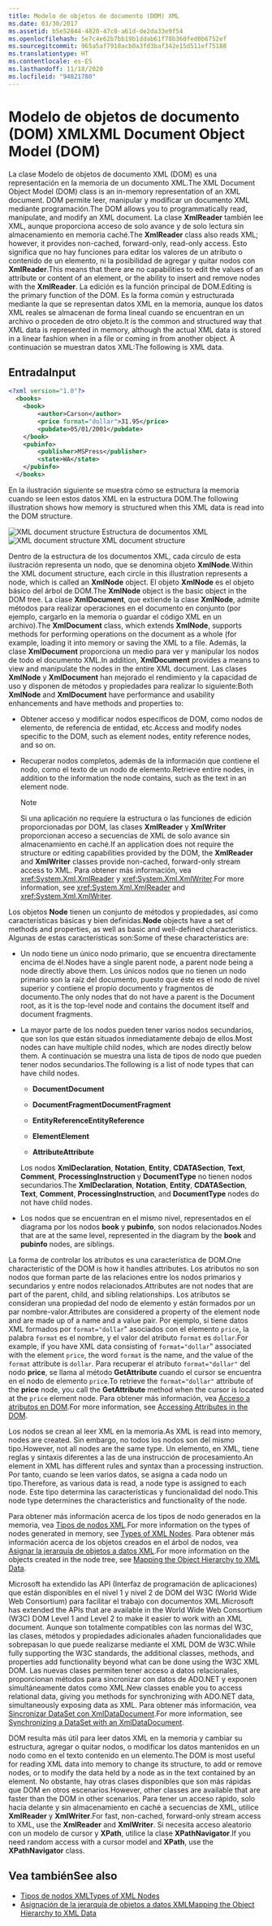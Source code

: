 ```yaml
---
title: Modelo de objetos de documento (DOM) XML
ms.date: 03/30/2017
ms.assetid: b5e52844-4820-47c0-a61d-de2da33e9f54
ms.openlocfilehash: 5e7c4e62b7bb19b1ddab61f78b360fed0b6752ef
ms.sourcegitcommit: 965a5af7918acb0a3fd3baf342e15d511ef75188
ms.translationtype: HT
ms.contentlocale: es-ES
ms.lasthandoff: 11/18/2020
ms.locfileid: "94821780"
---
```

# <a name="xml-document-object-model-dom"></a><span data-ttu-id="d8ccb-102">Modelo de objetos de documento (DOM) XML</span><span class="sxs-lookup"><span data-stu-id="d8ccb-102">XML Document Object Model (DOM)</span></span>

<span data-ttu-id="d8ccb-103">La clase Modelo de objetos de documento XML (DOM) es una representación en la memoria de un documento XML.</span><span class="sxs-lookup"><span data-stu-id="d8ccb-103">The XML Document Object Model (DOM) class is an in-memory representation of an XML document.</span></span> <span data-ttu-id="d8ccb-104">DOM permite leer, manipular y modificar un documento XML mediante programación.</span><span class="sxs-lookup"><span data-stu-id="d8ccb-104">The DOM allows you to programmatically read, manipulate, and modify an XML document.</span></span> <span data-ttu-id="d8ccb-105">La clase **XmlReader** también lee XML, aunque proporciona acceso de solo avance y de solo lectura sin almacenamiento en memoria caché.</span><span class="sxs-lookup"><span data-stu-id="d8ccb-105">The **XmlReader** class also reads XML; however, it provides non-cached, forward-only, read-only access.</span></span> <span data-ttu-id="d8ccb-106">Esto significa que no hay funciones para editar los valores de un atributo o contenido de un elemento, ni la posibilidad de agregar y quitar nodos con **XmlReader**.</span><span class="sxs-lookup"><span data-stu-id="d8ccb-106">This means that there are no capabilities to edit the values of an attribute or content of an element, or the ability to insert and remove nodes with the **XmlReader**.</span></span> <span data-ttu-id="d8ccb-107">La edición es la función principal de DOM.</span><span class="sxs-lookup"><span data-stu-id="d8ccb-107">Editing is the primary function of the DOM.</span></span> <span data-ttu-id="d8ccb-108">Es la forma común y estructurada mediante la que se representan datos XML en la memoria, aunque los datos XML reales se almacenan de forma lineal cuando se encuentran en un archivo o proceden de otro objeto.</span><span class="sxs-lookup"><span data-stu-id="d8ccb-108">It is the common and structured way that XML data is represented in memory, although the actual XML data is stored in a linear fashion when in a file or coming in from another object.</span></span> <span data-ttu-id="d8ccb-109">A continuación se muestran datos XML:</span><span class="sxs-lookup"><span data-stu-id="d8ccb-109">The following is XML data.</span></span>

## <a name="input"></a><span data-ttu-id="d8ccb-110">Entrada</span><span class="sxs-lookup"><span data-stu-id="d8ccb-110">Input</span></span>

```xml
<?xml version="1.0"?>
  <books>
    <book>
        <author>Carson</author>
        <price format="dollar">31.95</price>
        <pubdate>05/01/2001</pubdate>
    </book>
    <pubinfo>
        <publisher>MSPress</publisher>
        <state>WA</state>
    </pubinfo>
  </books>
```

<span data-ttu-id="d8ccb-111">En la ilustración siguiente se muestra cómo se estructura la memoria cuando se leen estos datos XML en la estructura DOM.</span><span class="sxs-lookup"><span data-stu-id="d8ccb-111">The following illustration shows how memory is structured when this XML data is read into the DOM structure.</span></span>

<span data-ttu-id="d8ccb-112">![XML document structure](media/xml-to-domtree.gif "XML_To_DOMTree") Estructura de documentos XML</span><span class="sxs-lookup"><span data-stu-id="d8ccb-112">![XML document structure](media/xml-to-domtree.gif "XML_To_DOMTree") XML document structure</span></span>

<span data-ttu-id="d8ccb-113">Dentro de la estructura de los documentos XML, cada círculo de esta ilustración representa un nodo, que se denomina objeto **XmlNode**.</span><span class="sxs-lookup"><span data-stu-id="d8ccb-113">Within the XML document structure, each circle in this illustration represents a node, which is called an **XmlNode** object.</span></span> <span data-ttu-id="d8ccb-114">El objeto **XmlNode** es el objeto básico del árbol de DOM.</span><span class="sxs-lookup"><span data-stu-id="d8ccb-114">The **XmlNode** object is the basic object in the DOM tree.</span></span> <span data-ttu-id="d8ccb-115">La clase **XmlDocument**, que extiende la clase **XmlNode**, admite métodos para realizar operaciones en el documento en conjunto (por ejemplo, cargarlo en la memoria o guardar el código XML en un archivo).</span><span class="sxs-lookup"><span data-stu-id="d8ccb-115">The **XmlDocument** class, which extends **XmlNode**, supports methods for performing operations on the document as a whole (for example, loading it into memory or saving the XML to a file.</span></span> <span data-ttu-id="d8ccb-116">Además, la clase **XmlDocument** proporciona un medio para ver y manipular los nodos de todo el documento XML.</span><span class="sxs-lookup"><span data-stu-id="d8ccb-116">In addition, **XmlDocument** provides a means to view and manipulate the nodes in the entire XML document.</span></span> <span data-ttu-id="d8ccb-117">Las clases **XmlNode** y **XmlDocument** han mejorado el rendimiento y la capacidad de uso y disponen de métodos y propiedades para realizar lo siguiente:</span><span class="sxs-lookup"><span data-stu-id="d8ccb-117">Both **XmlNode** and **XmlDocument** have performance and usability enhancements and have methods and properties to:</span></span>

- <span data-ttu-id="d8ccb-118">Obtener acceso y modificar nodos específicos de DOM, como nodos de elemento, de referencia de entidad, etc.</span><span class="sxs-lookup"><span data-stu-id="d8ccb-118">Access and modify nodes specific to the DOM, such as element nodes, entity reference nodes, and so on.</span></span>

- <span data-ttu-id="d8ccb-119">Recuperar nodos completos, además de la información que contiene el nodo, como el texto de un nodo de elemento.</span><span class="sxs-lookup"><span data-stu-id="d8ccb-119">Retrieve entire nodes, in addition to the information the node contains, such as the text in an element node.</span></span>

  > [!NOTE]
  > <span data-ttu-id="d8ccb-120">Si una aplicación no requiere la estructura o las funciones de edición proporcionadas por DOM, las clases **XmlReader** y **XmlWriter** proporcionan acceso a secuencias de XML de solo avance sin almacenamiento en caché.</span><span class="sxs-lookup"><span data-stu-id="d8ccb-120">If an application does not require the structure or editing capabilities provided by the DOM, the **XmlReader** and **XmlWriter** classes provide non-cached, forward-only stream access to XML.</span></span> <span data-ttu-id="d8ccb-121">Para obtener más información, vea <xref:System.Xml.XmlReader> y <xref:System.Xml.XmlWriter>.</span><span class="sxs-lookup"><span data-stu-id="d8ccb-121">For more information, see <xref:System.Xml.XmlReader> and <xref:System.Xml.XmlWriter>.</span></span>

<span data-ttu-id="d8ccb-122">Los objetos **Node** tienen un conjunto de métodos y propiedades, así como características básicas y bien definidas.</span><span class="sxs-lookup"><span data-stu-id="d8ccb-122">**Node** objects have a set of methods and properties, as well as basic and well-defined characteristics.</span></span> <span data-ttu-id="d8ccb-123">Algunas de estas características son:</span><span class="sxs-lookup"><span data-stu-id="d8ccb-123">Some of these characteristics are:</span></span>

- <span data-ttu-id="d8ccb-124">Un nodo tiene un único nodo primario, que se encuentra directamente encima de él.</span><span class="sxs-lookup"><span data-stu-id="d8ccb-124">Nodes have a single parent node, a parent node being a node directly above them.</span></span> <span data-ttu-id="d8ccb-125">Los únicos nodos que no tienen un nodo primario son la raíz del documento, puesto que éste es el nodo de nivel superior y contiene el propio documento y fragmentos de documento.</span><span class="sxs-lookup"><span data-stu-id="d8ccb-125">The only nodes that do not have a parent is the Document root, as it is the top-level node and contains the document itself and document fragments.</span></span>

- <span data-ttu-id="d8ccb-126">La mayor parte de los nodos pueden tener varios nodos secundarios, que son los que están situados inmediatamente debajo de ellos.</span><span class="sxs-lookup"><span data-stu-id="d8ccb-126">Most nodes can have multiple child nodes, which are nodes directly below them.</span></span> <span data-ttu-id="d8ccb-127">A continuación se muestra una lista de tipos de nodo que pueden tener nodos secundarios.</span><span class="sxs-lookup"><span data-stu-id="d8ccb-127">The following is a list of node types that can have child nodes.</span></span>

  - <span data-ttu-id="d8ccb-128">**Document**</span><span class="sxs-lookup"><span data-stu-id="d8ccb-128">**Document**</span></span>

  - <span data-ttu-id="d8ccb-129">**DocumentFragment**</span><span class="sxs-lookup"><span data-stu-id="d8ccb-129">**DocumentFragment**</span></span>

  - <span data-ttu-id="d8ccb-130">**EntityReference**</span><span class="sxs-lookup"><span data-stu-id="d8ccb-130">**EntityReference**</span></span>

  - <span data-ttu-id="d8ccb-131">**Element**</span><span class="sxs-lookup"><span data-stu-id="d8ccb-131">**Element**</span></span>

  - <span data-ttu-id="d8ccb-132">**Attribute**</span><span class="sxs-lookup"><span data-stu-id="d8ccb-132">**Attribute**</span></span>

  <span data-ttu-id="d8ccb-133">Los nodos **XmlDeclaration**, **Notation**, **Entity**, **CDATASection**, **Text**, **Comment**, **ProcessingInstruction** y **DocumentType** no tienen nodos secundarios.</span><span class="sxs-lookup"><span data-stu-id="d8ccb-133">The **XmlDeclaration**, **Notation**, **Entity**, **CDATASection**, **Text**, **Comment**, **ProcessingInstruction**, and **DocumentType** nodes do not have child nodes.</span></span>

- <span data-ttu-id="d8ccb-134">Los nodos que se encuentran en el mismo nivel, representados en el diagrama por los nodos **book** y **pubinfo**, son nodos relacionados.</span><span class="sxs-lookup"><span data-stu-id="d8ccb-134">Nodes that are at the same level, represented in the diagram by the **book** and **pubinfo** nodes, are siblings.</span></span>

<span data-ttu-id="d8ccb-135">La forma de controlar los atributos es una característica de DOM.</span><span class="sxs-lookup"><span data-stu-id="d8ccb-135">One characteristic of the DOM is how it handles attributes.</span></span> <span data-ttu-id="d8ccb-136">Los atributos no son nodos que forman parte de las relaciones entre los nodos primarios y secundarios y entre nodos relacionados.</span><span class="sxs-lookup"><span data-stu-id="d8ccb-136">Attributes are not nodes that are part of the parent, child, and sibling relationships.</span></span> <span data-ttu-id="d8ccb-137">Los atributos se consideran una propiedad del nodo de elemento y están formados por un par nombre-valor.</span><span class="sxs-lookup"><span data-stu-id="d8ccb-137">Attributes are considered a property of the element node and are made up of a name and a value pair.</span></span> <span data-ttu-id="d8ccb-138">Por ejemplo, si tiene datos XML formados por `format="dollar`" asociados con el elemento `price`, la palabra `format` es el nombre, y el valor del atributo `format` es `dollar`.</span><span class="sxs-lookup"><span data-stu-id="d8ccb-138">For example, if you have XML data consisting of `format="dollar`" associated with the element `price`, the word `format` is the name, and the value of the `format` attribute is `dollar`.</span></span> <span data-ttu-id="d8ccb-139">Para recuperar el atributo `format="dollar"` del nodo **price**, se llama al método **GetAttribute** cuando el cursor se encuentra en el nodo de elemento `price`.</span><span class="sxs-lookup"><span data-stu-id="d8ccb-139">To retrieve the `format="dollar"` attribute of the **price** node, you call the **GetAttribute** method when the cursor is located at the `price` element node.</span></span> <span data-ttu-id="d8ccb-140">Para obtener más información, vea [Acceso a atributos en DOM](accessing-attributes-in-the-dom.md).</span><span class="sxs-lookup"><span data-stu-id="d8ccb-140">For more information, see [Accessing Attributes in the DOM](accessing-attributes-in-the-dom.md).</span></span>

<span data-ttu-id="d8ccb-141">Los nodos se crean al leer XML en la memoria.</span><span class="sxs-lookup"><span data-stu-id="d8ccb-141">As XML is read into memory, nodes are created.</span></span> <span data-ttu-id="d8ccb-142">Sin embargo, no todos los nodos son del mismo tipo.</span><span class="sxs-lookup"><span data-stu-id="d8ccb-142">However, not all nodes are the same type.</span></span> <span data-ttu-id="d8ccb-143">Un elemento, en XML, tiene reglas y sintaxis diferentes a las de una instrucción de procesamiento.</span><span class="sxs-lookup"><span data-stu-id="d8ccb-143">An element in XML has different rules and syntax than a processing instruction.</span></span> <span data-ttu-id="d8ccb-144">Por tanto, cuando se leen varios datos, se asigna a cada nodo un tipo.</span><span class="sxs-lookup"><span data-stu-id="d8ccb-144">Therefore, as various data is read, a node type is assigned to each node.</span></span> <span data-ttu-id="d8ccb-145">Este tipo determina las características y funcionalidad del nodo.</span><span class="sxs-lookup"><span data-stu-id="d8ccb-145">This node type determines the characteristics and functionality of the node.</span></span>

<span data-ttu-id="d8ccb-146">Para obtener más información acerca de los tipos de nodo generados en la memoria, vea [Tipos de nodos XML](types-of-xml-nodes.md).</span><span class="sxs-lookup"><span data-stu-id="d8ccb-146">For more information on the types of nodes generated in memory, see [Types of XML Nodes](types-of-xml-nodes.md).</span></span> <span data-ttu-id="d8ccb-147">Para obtener más información acerca de los objetos creados en el árbol de nodos, vea [Asignar la jerarquía de objetos a datos XML](mapping-the-object-hierarchy-to-xml-data.md).</span><span class="sxs-lookup"><span data-stu-id="d8ccb-147">For more information on the objects created in the node tree, see [Mapping the Object Hierarchy to XML Data](mapping-the-object-hierarchy-to-xml-data.md).</span></span>

<span data-ttu-id="d8ccb-148">Microsoft ha extendido las API (Interfaz de programación de aplicaciones) que están disponibles en el nivel 1 y nivel 2 de DOM del W3C (World Wide Web Consortium) para facilitar el trabajo con documentos XML.</span><span class="sxs-lookup"><span data-stu-id="d8ccb-148">Microsoft has extended the APIs that are available in the World Wide Web Consortium (W3C) DOM Level 1 and Level 2 to make it easier to work with an XML document.</span></span> <span data-ttu-id="d8ccb-149">Aunque son totalmente compatibles con las normas del W3C, las clases, métodos y propiedades adicionales añaden funcionalidades que sobrepasan lo que puede realizarse mediante el XML DOM de W3C.</span><span class="sxs-lookup"><span data-stu-id="d8ccb-149">While fully supporting the W3C standards, the additional classes, methods, and properties add functionality beyond what can be done using the W3C XML DOM.</span></span> <span data-ttu-id="d8ccb-150">Las nuevas clases permiten tener acceso a datos relacionales, proporcionan métodos para sincronizar con datos de ADO.NET y exponen simultáneamente datos como XML.</span><span class="sxs-lookup"><span data-stu-id="d8ccb-150">New classes enable you to access relational data, giving you methods for synchronizing with ADO.NET data, simultaneously exposing data as XML.</span></span> <span data-ttu-id="d8ccb-151">Para obtener más información, vea [Sincronizar DataSet con XmlDataDocument](../../../framework/data/adonet/dataset-datatable-dataview/dataset-and-xmldatadocument-synchronization.md).</span><span class="sxs-lookup"><span data-stu-id="d8ccb-151">For more information, see [Synchronizing a DataSet with an XmlDataDocument](../../../framework/data/adonet/dataset-datatable-dataview/dataset-and-xmldatadocument-synchronization.md).</span></span>

<span data-ttu-id="d8ccb-152">DOM resulta más útil para leer datos XML en la memoria y cambiar su estructura, agregar o quitar nodos, o modificar los datos mantenidos en un nodo como en el texto contenido en un elemento.</span><span class="sxs-lookup"><span data-stu-id="d8ccb-152">The DOM is most useful for reading XML data into memory to change its structure, to add or remove nodes, or to modify the data held by a node as in the text contained by an element.</span></span> <span data-ttu-id="d8ccb-153">No obstante, hay otras clases disponibles que son más rápidas que DOM en otros escenarios.</span><span class="sxs-lookup"><span data-stu-id="d8ccb-153">However, other classes are available that are faster than the DOM in other scenarios.</span></span> <span data-ttu-id="d8ccb-154">Para tener un acceso rápido, solo hacia delante y sin almacenamiento en caché a secuencias de XML, utilice **XmlReader** y **XmlWriter**.</span><span class="sxs-lookup"><span data-stu-id="d8ccb-154">For fast, non-cached, forward-only stream access to XML, use the **XmlReader** and **XmlWriter**.</span></span> <span data-ttu-id="d8ccb-155">Si necesita acceso aleatorio con un modelo de cursor y **XPath**, utilice la clase **XPathNavigator**.</span><span class="sxs-lookup"><span data-stu-id="d8ccb-155">If you need random access with a cursor model and **XPath**, use the **XPathNavigator** class.</span></span>

## <a name="see-also"></a><span data-ttu-id="d8ccb-156">Vea también</span><span class="sxs-lookup"><span data-stu-id="d8ccb-156">See also</span></span>

- [<span data-ttu-id="d8ccb-157">Tipos de nodos XML</span><span class="sxs-lookup"><span data-stu-id="d8ccb-157">Types of XML Nodes</span></span>](types-of-xml-nodes.md)
- [<span data-ttu-id="d8ccb-158">Asignación de la jerarquía de objetos a datos XML</span><span class="sxs-lookup"><span data-stu-id="d8ccb-158">Mapping the Object Hierarchy to XML Data</span></span>](mapping-the-object-hierarchy-to-xml-data.md)
